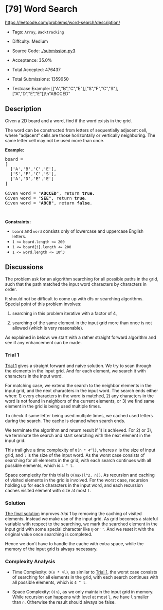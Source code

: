 # [79] Word Search

<https://leetcode.com/problems/word-search/description/>

- Tags: `Array`, `Backtracking`

- Diffculty: Medium

- Source Code: [./submission.py3](./submission.py3)

- Acceptance: 35.0%

- Total Accepted: 476437

- Total Submissions: 1359950

- Testcase Example: [["A","B","C","E"],["S","F","C","S"],["A","D","E","E"]]\n"ABCCED"

## Description

<p>Given a 2D board and a word, find if the word exists in the grid.</p>

<p>The word can be constructed from letters of sequentially adjacent cell, where &quot;adjacent&quot; cells are those horizontally or vertically neighboring. The same letter cell may not be used more than once.</p>

<p><strong>Example:</strong></p>

<pre>
board =
[
  [&#39;A&#39;,&#39;B&#39;,&#39;C&#39;,&#39;E&#39;],
  [&#39;S&#39;,&#39;F&#39;,&#39;C&#39;,&#39;S&#39;],
  [&#39;A&#39;,&#39;D&#39;,&#39;E&#39;,&#39;E&#39;]
]

Given word = &quot;<strong>ABCCED</strong>&quot;, return <strong>true</strong>.
Given word = &quot;<strong>SEE</strong>&quot;, return <strong>true</strong>.
Given word = &quot;<strong>ABCB</strong>&quot;, return <strong>false</strong>.
</pre>

<p>&nbsp;</p>
<p><strong>Constraints:</strong></p>

<ul>
	<li><code>board</code>&nbsp;and <code>word</code> consists only of lowercase and uppercase English letters.</li>
	<li><code>1 &lt;= board.length &lt;= 200</code></li>
	<li><code>1 &lt;= board[i].length &lt;= 200</code></li>
	<li><code>1 &lt;= word.length &lt;= 10^3</code></li>
</ul>

## Discussions

The problem ask for an algorithm searching for all possible paths in the grid,
such that the path matched the input word characters by characters in order.

It should not be difficult to come up with dfs or searching algorithms.
Special point of this problem involves:

1. searching in this problem iterative with a factor of 4,

1. searching of the same element in the input grid more than once is not allowed
  (which is very reasonable).

As explained in below: we start with a rather straight forward algorithm and
see if any enhancement can be made.

### Trial 1

[Trial 1](./submission_v0.py3) gives a straight forward and naive solution.
We try to scan through the elements in the input grid. And for each element,
we search it with characters in the input word.

For matching case, we extend the search to the neighbor elements
in the input grid, and the next characters in the input word. The search ends
either when: 1) every characters in the word is matched, 2) any characters
in the word is not found in neighbors of the current elements, or 3) we find
same element in the grid is being used multiple times.

To check if same letter being used multiple times, we cached used
letters during the search. The cache is cleaned when search ends.

We terminate the algorithm and return result if 1) is achieved. For 2) or 3), we
terminate the search and start searching with the next element in the input
grid.

This trail give a time complexity of `O(n * 4^l)`, wheres `n` is the size of
input grid, and `l` is the size of the input word. As the worst case consists of
searching for all elements in the grid, with each search continues with all
possible elements, which is `4 ^ l`.

Space complexity for this trial is `O(max(l^2, n))`.
As recursion and caching of visited elements in the grid is involved.
For the worst case, recursion holding up for each characters in the input word,
and each recursion caches visited element with size at most `l`.

### Solution

[The final solution](./submission.py3) improves *trial 1* by removing the
caching of visited elements. Instead we make use of the input grid.
As grid becomes a stateful variable with respect to the searching, we mark the
searched element in the input grid with some special character like `@` or `''`.
And we reset it with the original value once searching is completed.

Hence we don't have to handle the cache with extra space, while the memory
of the input grid is always necessary.

### Complexity Analysis

- Time Complexity: `O(n * 4l)`, as similar to [Trial 1](./submission_v0.py3),
  the worst case consists of searching for all elements in the grid,
  with each search continues with all possible elements, which is `4 ^ l`.

- Space Complexity: `O(n)`, as we only maintain the input grid in memory.
  While recursion can happens with level at most `l`,
  we have `l` smaller than `n`. Otherwise the result should always be false.
